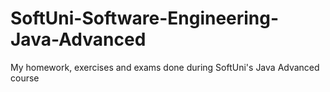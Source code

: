 # SoftUni-Software-Engineering-Java-Advanced
My homework, exercises and exams done during SoftUni's Java Advanced course
